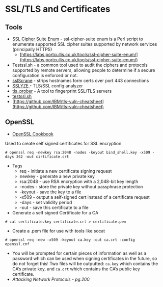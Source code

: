 # SSL/TLS and Certificates

## Tools

* [SSL Cipher Suite Enum](https://github.com/portcullislabs/ssl-cipher-suite-enum) - ssl-cipher-suite enum is a Perl script to enumerate supported SSL cipher suites supported by network services (principally HTTPS)
  * &#x20;[https://labs.portcullis.co.uk/tools/ssl-cipher-suite-enum/](https://labs.portcullis.co.uk/tools/ssl-cipher-suite-enum/)
* Testssl.sh - a common tool used to audit the ciphers and protocols supported by remote servers, allowing people to determine if a secure configuration is enforced or not.
* [sslScrape](https://github.com/cheetz/sslScrape) - strips hostnames form certs over port 443 connections
* [SSLYZE ](https://github.com/nabla-c0d3/sslyze)- TLS/SSL config analyzer
* [tls\_prober](https://github.com/WestpointLtd/tls\_prober) - A tool to fingerprint SSL/TLS servers
* [testssl.sh](https://github.com/drwetter/testssl.sh)&#x20;
* [https://github.com/IBM/tls-vuln-cheatsheet](https://github.com/IBM/tls-vuln-cheatsheet)

## OpenSSL

* [OpenSSL Cookbook](https://www.feistyduck.com/library/openssl-cookbook/)

Used to create self signed certificates for SSL encryption

```
# openssl req -newkey rsa:2048 -nodes -keyout bind_shell.key -x509 -days 362 -out cirtificate.crt
```

* Tags
  * req - initiate a new certificate signing request
  * newkey - generate a new private key
  * rsa:2048 - use RSA encryption with a 2,048-bit key length
  * \-nodes - store the private key without passphrase protection
  * \-keyout - save the key to a file
  * \-x509 - output a self-signed cert instead of a certificate request
  * \-days - set validity period
  * \-out - save this certificate to a file
* Generate a self signed Certificate for a CA

```
# cat certificate.key certificate.crt > certificate.pem
```

* Create a .pem file for use with tools like socat

```
# openssl req -new -x509 -keyout ca.key -out ca.crt -config openssl.cnf
```

* You will be prompted for certain pieces of information as well as a password which can be used when signing certificates in the future, so do not forget this! Two files will be outputted: `ca.key` which contains the CA’s private key, and `ca.crt` which contains the CA’s public key certificate.
* _Attacking Network Protocols - pg.200_
